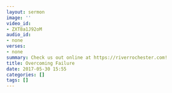 ```yaml
---
layout: sermon
image: ''
video_id:
- ZXT8a1J92oM
audio_id:
- none
verses:
- none
summary: Check us out online at https://riverrochester.com!
title: Overcoming Failure
date: 2017-05-30 15:55
categories: []
tags: []
---
```

